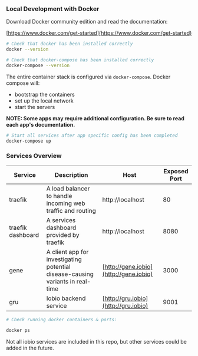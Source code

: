 ### Local Development with Docker

Download Docker community edition and read the documentation:

[https://www.docker.com/get-started](https://www.docker.com/get-started)

```bash
# Check that docker has been installed correctly
docker --version

# Check that docker-compose has been installed correctly
docker-compose --version
```

The entire container stack is configured via `docker-compose`.  Docker compose will:

- bootstrap the containers
- set up the local network
- start the servers

__NOTE: Some apps may require additional configuration. Be sure to read each app's documentation.__

```bash
# Start all services after app specific config has been completed
docker-compose up
```

### Services Overview

| Service | Description | Host | Exposed Port |
|---------|-------------|----- | -------------|
| traefik | A load balancer to handle incoming web traffic and routing | http://localhost | 80 |
| traefik dashboard | A services dashboard provided by traefik | http://localhost | 8080 |
| gene | A client app for investigating potential disease-causing variants in real-time | [http://gene.iobio](http://gene.iobio) | 3000 |
| gru | Iobio backend service | [http://gru.iobio](http://gru.iobio) | 9001 |

```bash
# Check running docker containers & ports:

docker ps
```

Not all iobio services are included in this repo, but other services could be added in the future.
